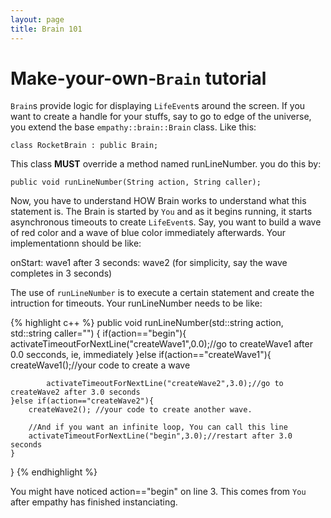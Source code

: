 ```yaml
---
layout: page
title: Brain 101
---
```


# Make-your-own-`Brain` tutorial

`Brain`s provide logic for displaying `LifeEvent`s around the screen. If you want to create a handle for your stuffs, say to go to edge of the universe, you extend the base `empathy::brain::Brain` class. Like this:

`class RocketBrain : public Brain;`

This class **MUST** override a method named runLineNumber. you do this by: 

`public void runLineNumber(String action, String caller);`

Now, you have to understand HOW Brain works to understand what this statement is. The Brain is started by `You` and as it begins running, it starts asynchronous timeouts to create `LifeEvent`s. Say, you want to build a wave of red color and a wave of blue color immediately afterwards. Your implementationn should be like:

onStart: wave1
after 3 seconds: wave2 (for simplicity, say the wave completes in 3 seconds)

The use of `runLineNumber` is to execute a certain statement and create the intruction for timeouts. Your runLineNumber needs to be like:

{% highlight c++ %}
public void runLineNumber(std::string action, std::string caller="")
{
	if(action=="begin"){
	        activateTimeoutForNextLine("createWave1",0.0);//go to createWave1 after 0.0 secconds, ie, immediately
	}else if(action=="createWave1"){
		createWave1();//your code to create a wave

	        activateTimeoutForNextLine("createWave2",3.0);//go to createWave2 after 3.0 seconds
	}else if(action=="createWave2"){
		createWave2(); //your code to create another wave.
		
		//And if you want an infinite loop, You can call this line
		activateTimeoutForNextLine("begin",3.0);//restart after 3.0 seconds
	}
}
{% endhighlight %}

You might have noticed action=="begin" on line 3. This comes from `You` after empathy has finished instanciating.
